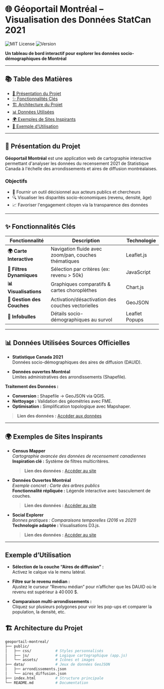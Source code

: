 # 🌐 Géoportail Montréal – Visualisation des Données StatCan 2021

![MIT License](https://img.shields.io/badge/License-MIT-green.svg) 
![Version](https://img.shields.io/badge/Version-1.0.0-blue)

**Un tableau de bord interactif pour explorer les données socio-démographiques de Montréal**  


---

## 📚 Table des Matières
- [🌆 Présentation du Projet](#-présentation-du-projet)
- [✨ Fonctionnalités Clés](#-fonctionnalités-clés)
- [🏗 Architecture du Projet](#-architecture-du-projet)
- [📊 Données Utilisées](#-données-utilisées)
- [🌍 Exemples de Sites Inspirants](#-exemples-de-sites-inspirants)
- [🎯 Exemple d’Utilisation](#-exemple-dutilisation)


---

## 🌆 Présentation du Projet
**Géoportail Montréal** est une application web de cartographie interactive permettant d'analyser les données du recensement 2021 de Statistique Canada à l'échelle des arrondissements et aires de diffusion montréalaises.

### Objectifs
- 🎯 Fournir un outil décisionnel aux acteurs publics et chercheurs
- 🔍 Visualiser les disparités socio-économiques (revenu, densité, âge)
- 📈 Favoriser l'engagement citoyen via la transparence des données

---

## ✨ Fonctionnalités Clés
| Fonctionnalité | Description | Technologie |
|----------------|-------------|-------------|
| **🌍 Carte Interactive** | Navigation fluide avec zoom/pan, couches thématiques | Leaflet.js |
| **🔎 Filtres Dynamiques** | Sélection par critères (ex: revenu > 50k) | JavaScript |
| **📊 Visualisations** | Graphiques comparatifs & cartes choroplèthes | Chart.js |
| **🔄 Gestion des Couches** | Activation/désactivation des couches vectorielles | GeoJSON |
| **📌 Infobulles** | Détails socio-démographiques au survol | Leaflet Popups |

---



## 📊 Données Utilisées Sources Officielles

- **Statistique Canada 2021**  
  Données socio-démographiques des aires de diffusion (DAUID).

- **Données ouvertes Montréal**  
  Limites administratives des arrondissements (Shapefile).

**Traitement des Données :**  
- **Conversion :** Shapefile → GeoJSON via QGIS.  
- **Nettoyage :** Validation des géométries avec FME.  
- **Optimisation :** Simplification topologique avec Mapshaper.

> **Lien des données :** [Accéder aux données](https://drive.google.com/drive/u/0/folders/159cZmz_XU4CxS5tfzuFcpOks9_qQNcCA)

---

## 🌍 Exemples de Sites Inspirants

- **Census Mapper**  
  *Cartographie avancée des données de recensement canadiennes*  
  **Inspiration clé :** Système de filtres multicritères.
  > **Lien des données :** [Accéder au site](https://censusmapper.ca)  

- **Données Ouvertes Montréal**  
  *Exemple concret : Carte des arbres publics*  
  **Fonctionnalité répliquée :** Légende interactive avec basculement de couches.
   > **Lien des données :** [Accéder au site](https://censusmapper.ca)  


- **Social Explorer**  
  *Bonnes pratiques : Comparaisons temporelles (2016 vs 2021)*  
  **Technologie adaptée :** Visualisations D3.js.
   > **Lien des données :** [Accéder au site](https://censusmapper.ca)  


---

## Exemple d’Utilisation

- **Sélection de la couche “Aires de diffusion” :**  
  Activez le calque via le menu latéral.

- **Filtre sur le revenu médian :**  
  Ajustez le curseur “Revenu médian” pour n’afficher que les DAUID où le revenu est supérieur à 40 000 $.

- **Comparaison multi-arrondissements :**  
  Cliquez sur plusieurs polygones pour voir les pop-ups et comparer la population, la densité, etc.






## 🏗 Architecture du Projet

```bash
geoportail-montreal/
├── public/
│   ├── css/           # Styles personnalisés
│   ├── js/            # Logique cartographique (app.js)
│   └── assets/        # Icônes et images
├── data/              # Jeux de données GeoJSON
│   ├── arrondissements.json
│   └── aires_diffusion.json
├── index.html         # Structure principale
└── README.md          # Documentation
